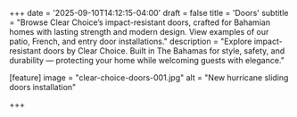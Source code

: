 +++
date = '2025-09-10T14:12:15-04:00'
draft = false
title = 'Doors'
subtitle = "Browse Clear Choice’s impact-resistant doors, crafted for Bahamian homes with lasting strength and modern design. View examples of our patio, French, and entry door installations."
description = "Explore impact-resistant doors by Clear Choice. Built in The Bahamas for style, safety, and durability — protecting your home while welcoming guests with elegance."


[feature]
  image = "clear-choice-doors-001.jpg"
  alt = "New hurricane sliding doors installation"

+++
